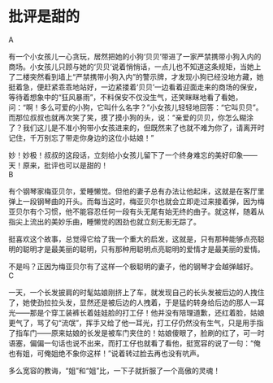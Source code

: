 # 批评是甜的

A  

有一个小女孩儿一心贪玩，居然把她的小狗‘贝贝’带进了一家严禁携带小狗入内的商场。小女孩儿只顾与她的‘贝贝’说着悄悄话，一点儿也不知道这条规矩，当她上了二楼突然看到墙上“严禁携带小狗入内”的警示牌，才发现小狗已经没地方藏，她挺着急，便赶紧乖乖地站好，一边紧搂着‘贝贝’一边看着迎面走来的商场的保安，等待着想象中的“狂风暴雨”，不料保安不仅没生气，还笑眯眯地看了看她，问：“啊！多么可爱的小狗，它叫什么名字？”小女孩儿轻轻地回答：“它叫贝贝”。而那位叔叔也就再次笑了笑，摸了摸小狗的头，说：“亲爱的贝贝，你怎么糊涂了？我们这儿是不准小狗带小女孩进来的，但既然来了也就不难为你了，请离开时记住，千万别忘了带走你身边的这位小姑娘！” 

妙！妙极！叔叔的这段话，立刻给小女孩儿留下了一个终身难忘的美好印象——天！原来，批评也可以是甜的！  
B  

有个钢琴家梅亚贝尔，爱睡懒觉。但他的妻子总有办法让他起床，这就是在客厅里弹上一段钢琴曲的开头。而每当这时，梅亚贝尔也就会立即走过来接着弹，因为梅亚贝尔有个习惯，他不能容忍任何一段有头无尾有始无终的曲子。就这样，随着从指尖上流出的美妙乐曲，睡懒觉的困劲也就立刻无影无踪了。 

挺喜欢这个故事，总觉得它给了我一个重大的启发，这就是，只有那种能够点亮聪明的聪明才是最美丽的聪明，只有那种用聪明点亮聪明的爱情才是最美丽的爱情。 

不是吗？正因为梅亚贝尔有了这样一个极聪明的妻子，他的钢琴才会越弹越好。  
C  

一天，一个长发披肩的时髦姑娘刚挤上了车，就发现自己的长头发被后边的人拽住了，她使劲拉拉头发，显然还是被后边的人拽着，于是猛的转身给后边的那人一耳光——那是个穿工装裤长着娃娃脸的打工仔！他并没有陪理道歉，还红着脸，姑娘更气了，骂了句“流氓”，挥手又给了他一耳光，打工仔仍然没有生气，只是用手指了指车门——原来姑娘的长发是被车门夹住的！姑娘傻眼了，脸刷的红了，可一时语塞，偏偏一句话也说不出来，而打工仔也就看了看他，挺宽容的说了一句：“俺也有姐，可俺姐绝不象你这样！”说着转过脸去再也没有吭声。 

多么宽容的教诲，“姐”和“姐”比，一下子就折服了一个高傲的灵魂！
  